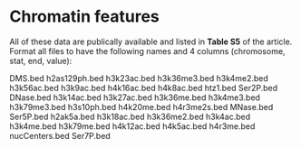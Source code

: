 # Chromatin features
All of these data are publically available and listed in **Table S5** of the article. Format all files to have the following names and 4 columns (chromosome, stat, end, value):

DMS.bed     h2as129ph.bed  h3k23ac.bed   h3k36me3.bed  h3k4me2.bed  h3k56ac.bed   h3k9ac.bed   h4k16ac.bed  h4k8ac.bed    htz1.bed        Ser2P.bed
DNase.bed   h3k14ac.bed    h3k27ac.bed   h3k36me.bed   h3k4me3.bed  h3k79me3.bed  h3s10ph.bed  h4k20me.bed  h4r3me2s.bed  MNase.bed       Ser5P.bed
h2ak5a.bed  h3k18ac.bed    h3k36me2.bed  h3k4ac.bed    h3k4me.bed   h3k79me.bed   h4k12ac.bed  h4k5ac.bed   h4r3me.bed    nucCenters.bed  Ser7P.bed
